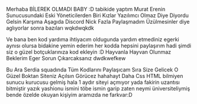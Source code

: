 Merhaba BİLEREK OLMADI BABY :D tabikide yaptım Murat Erenin Sunucusundaki Eski Yöneticilerden Biri Kızlar Yazılımcı Olmaz Diye Diyordu Gelsin Karşıma Aşagıda Discord Nick
Fazla Paylaşmadım Üzülmesinler diye aglıyorlar sonra bazıları wqkdwqkdk 

Ve bana ben kod yardıma ihtiyacım oldugunda yardım etmediniz egerki aynısı olursa bidakine yemin ederim her kodda hepsini paylaşırım hadi şimdi siz o güzel botçuklarınıza kod ekleyin :D
Hayvanla Hayvan Olunmaz Beklerim Eger Sorun Çıkarcaksanız dwdkwefkew 

Bu Ara Serdia squadında Tüm Kodlarını Paylaşıcam Sıra Size Gelicek O Güzel Boktan Siteniz Açılsın Görücez hahahayt Daha Css HTML bilmiyen sunucu kurucusu gelmiş hala 1 aydır siteyi açmıyor yada fakirin uzantısı bitmiştir 
yazık yashionu ismini töbe ismin garip zaten neymi üniversiteliymiş bende özelde okuyan kişiyim aramızda ne farkvar:D
